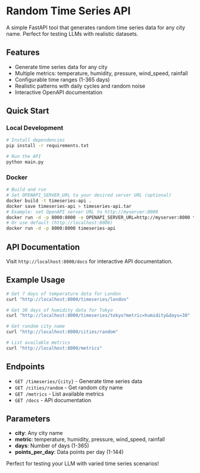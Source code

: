 # Random Time Series API

A simple FastAPI tool that generates random time series data for any city name. Perfect for testing LLMs with realistic datasets.

## Features

- Generate time series data for any city
- Multiple metrics: temperature, humidity, pressure, wind_speed, rainfall
- Configurable time ranges (1-365 days)
- Realistic patterns with daily cycles and random noise
- Interactive OpenAPI documentation

## Quick Start

### Local Development

```bash
# Install dependencies
pip install -r requirements.txt

# Run the API
python main.py
```

### Docker

```bash
# Build and run
# Set OPENAPI_SERVER_URL to your desired server URL (optional)
docker build -t timeseries-api .
docker save timeseries-api > timeseries-api.tar
# Example: set OpenAPI server URL to http://myserver:8000
docker run -d -p 8000:8000 -e OPENAPI_SERVER_URL=http://myserver:8000 timeseries-api
# Or use default (http://localhost:8000)
docker run -d -p 8000:8000 timeseries-api
```

## API Documentation

Visit `http://localhost:8000/docs` for interactive API documentation.

## Example Usage

```bash
# Get 7 days of temperature data for London
curl "http://localhost:8000/timeseries/london"

# Get 30 days of humidity data for Tokyo
curl "http://localhost:8000/timeseries/tokyo?metric=humidity&days=30"

# Get random city name
curl "http://localhost:8000/cities/random"

# List available metrics
curl "http://localhost:8000/metrics"
```

## Endpoints

- `GET /timeseries/{city}` - Generate time series data
- `GET /cities/random` - Get random city name
- `GET /metrics` - List available metrics
- `GET /docs` - API documentation

## Parameters

- **city**: Any city name
- **metric**: temperature, humidity, pressure, wind_speed, rainfall
- **days**: Number of days (1-365)
- **points_per_day**: Data points per day (1-144)

Perfect for testing your LLM with varied time series scenarios!

